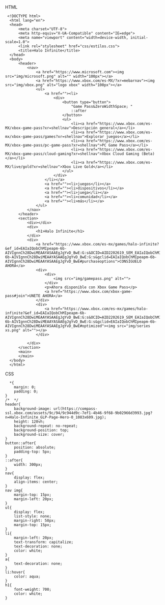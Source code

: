 HTML

     <!DOCTYPE html>
      <html lang="en">
      <head>
          <meta charset="UTF-8">
          <meta http-equiv="X-UA-Compatible" content="IE=edge">
          <meta name="viewport" content="width=device-width, initial-scale=1.0">
          <link rel="stylesheet" href="css/estilos.css">
          <title>Halo Infinite</title>
      </head>
      <body>
          <header>
              <nav>
                  <a href="https://www.microsoft.com"><img src="img/microsoft.png" alt="" width="100px"></a>
                  <a href="https://www.xbox.com/es-MX/?xr=mebarnav"><img src="img/xbox.png" alt="logo xbox" width="100px"></a>
                  <ul>
                      <a href=""><li>
                          <div>
                              <button type="button">
                                  "Game Pass&ZeroWidthSpace; "
                                  ::after
                              </button>
                              <ul>
                                  <li><a href="https://www.xbox.com/es-MX/xbox-game-pass?xr=shellnav">Descripción general</a></li>
                                  <li><a href="https://www.xbox.com/es-mx/xbox-game-pass/games?xr=shellnav">Explorar juegos</a></li>
                                  <li><a href="https://www.xbox.com/es-MX/xbox-game-pass/pc-game-pass?xr=shellnav">PC Game Pass</a></li>
                                  <li><a href="https://www.xbox.com/es-MX/xbox-game-pass/cloud-gaming?xr=shellnav">Xbox Cloud Gaming (Beta)</a></li>
                                  <li><a href="https://www.xbox.com/es-MX/live/gold?xr=shellnav">Xbox Live Gold</a></li>
                              </ul>
                          </div>
                      </li></a>
                      <a href=""><li>juegos</li></a>
                      <a href=""><li>dispositivos</li></a>
                      <a href=""><li>juega</li></a>
                      <a href=""><li>comunidad</li></a>
                      <a href=""><li>más</li></a>         
                  </ul>
              </nav>
          </header>
          <section>
              <div></div>
              <div>
                  <h1>Halo Infinite</h1>
              </div>
              <div>
                  <a href="https://www.xbox.com/es-mx/games/halo-infinite?&ef_id=EAIaIQobChMIpeapm-6b-AIVIgnnCh28DwiMEAAYASAAEgJgYvD_BwE:G:s&OCID=AID2202619_SEM_EAIaIQobChMIpeapm-6b-AIVIgnnCh28DwiMEAAYASAAEgJgYvD_BwE:G:s&gclid=EAIaIQobChMIpeapm-6b-AIVIgnnCh28DwiMEAAYASAAEgJgYvD_BwE#purchaseoptions">CONSÍGUELO AHORA</a>
                  <div>
                      <div>
                          <img src="img/gamepass.png" alt="">
                      </div>
                      <p>Ahora disponible con Xbox Game Pass</p>
                      <a href="https://www.xbox.com/xbox-game-pass#join">UNETE AHORA</a>
                  </div>
                  <div>
                      <a href="https://www.xbox.com/es-mx/games/halo-infinite?&ef_id=EAIaIQobChMIpeapm-6b-AIVIgnnCh28DwiMEAAYASAAEgJgYvD_BwE:G:s&OCID=AID2202619_SEM_EAIaIQobChMIpeapm-6b-AIVIgnnCh28DwiMEAAYASAAEgJgYvD_BwE:G:s&gclid=EAIaIQobChMIpeapm-6b-AIVIgnnCh28DwiMEAAYASAAEgJgYvD_BwE#optimized"><img src="img/series xs.png" alt=""></a>
                  </div>

              </div>
          </section>
          <main>
          </main>
      </body>
      </html>
      
      
  CSS
  
  
      *{
        margin: 0;
        padding: 0;
    }
    /*  */
    header{
        background-image: url(https://compass-ssl.xbox.com/assets/9c/94/9c944d9c-7ef1-4b46-9f68-9b02966d3993.jpg?n=Halo-Infinite_GLP-Page-Hero-0_1083x609.jpg);
        height: 120vh;
        background-repeat: no-repeat;
        background-position: top;
        background-size: cover;
    }
    button::after{
        position: absolute;
        padding-top: 5px;
    }
    ::after{
        width: 300px;
    }
    nav{
        display: flex;
        align-items: center;
    }
    nav img{
        margin-top: 15px;
        margin-left: 20px;
    }
    ul{
        display: flex;
        list-style: none;
        margin-right: 50px;
        margin-top: 15px;
    }
    li{
        margin-left: 20px;
        text-transform: capitalize;
        text-decoration: none;
        color: white;
    }
    a{
        text-decoration: none;
    }
    li:hover{
        color: aqua;
    }
    h1{
        font-weight: 700;
        color: white;
    }
